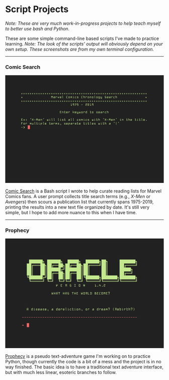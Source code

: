 # Script Projects
*Note: These are very much work-in-progress projects to help teach myself to better use bash and Python.*

These are some simple command-line based scripts I've made to practice learning. *Note: The look of the scripts' output will obviously depend on your own setup. These screenshots are from my own terminal configuration.* 

---
### Comic Search

![Comic Search](https://github.com/mobile-vulgus/Scripts/blob/master/Comic_Search/Comic_Search.png)

[Comic Search](https://github.com/mobile-vulgus/Scripts/tree/master/Comic_Search) is a Bash script I wrote to help curate reading lists for Marvel Comics fans. A user prompt collects title search terms (e.g., *X-Men* or *Avengers*) then scours a publication list that currently spans 1975-2019, printing the results into a new text file organized by date. It's still very simple, but I hope to add more nuance to this when I have time.

---
### Prophecy

![Prophecy](https://github.com/mobile-vulgus/Scripts/blob/master/Prophecy_Game/Prophecy_Game.png)

[Prophecy](https://github.com/mobile-vulgus/Scripts/tree/master/Prophecy_Game) is a pseudo text-adventure game I'm working on to practice Python, though currently the code is a bit of a mess and the project is in no way finished. The basic idea is to have a traditional text adventure interface, but with much less linear, esoteric branches to follow.  
